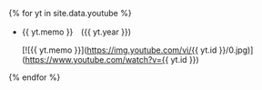 
{% for yt in site.data.youtube %}

- {{ yt.memo }}　({{ yt.year }})

  [![{{ yt.memo }}](https://img.youtube.com/vi/{{ yt.id }}/0.jpg)](https://www.youtube.com/watch?v={{ yt.id }})

{% endfor %}
